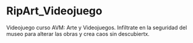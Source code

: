 # RipArt_Videojuego
Videojuego curso AVM: Arte y Videojuegos.
Infiltrate en la seguridad del museo para alterar las obras y crea caos sin descubiertx.

